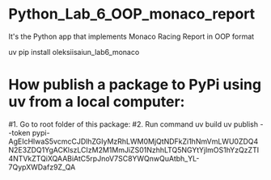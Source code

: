 # Python_Lab_6_OOP_monaco_report
It's the Python app that implements Monaco Racing Report in OOP format

uv pip install oleksiisaiun_lab6_monaco



# How publish a package to PyPi using uv from a local computer:
#1. Go to root folder of this package:
#2. Run command
uv build
uv publish --token pypi-AgEIcHlwaS5vcmcCJDlhZGIyMzRhLWM0MjQtNDFkZi1hNmVmLWU0ZDQ4N2E3ZDQ1YgACKlszLCIzM2M1MmJiZS01NzhhLTQ5NGYtYjlmOS1hYzQzZTI4NTVkZTQiXQAABiAtC5rpJnoV7SC8YWQnwQuAtbh_YL-7QypXWDafz9Z_QA